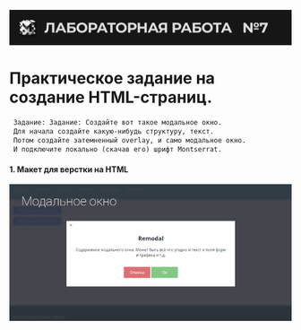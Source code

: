 ![alt MATE Programming Lab](https://github.com/MATE-Programming/Lab_logo/blob/main/lab_7.svg?raw=true)
# Практическое задание на создание HTML-страниц.
     Задание: Задание: Создайте вот такое модальное окно. 
     Для начала создайте какую-нибудь структуру, текст. 
     Потом создайте затемненный overlay, и само модальное окно. 
     И подключите локально (скачав его) шрифт Montserrat.

#### 1. Макет для верстки на HTML
![alt MATE Programming Lab](https://github.com/MATE-Programming/Lab_logo/blob/main/FER_7/lesson7.jpg?raw=true)
